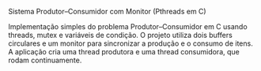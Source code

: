 Sistema Produtor–Consumidor com Monitor (Pthreads em C)

Implementação simples do problema Produtor–Consumidor em C usando threads, mutex e variáveis de condição.
O projeto utiliza dois buffers circulares e um monitor para sincronizar a produção e o consumo de itens. A aplicação cria uma thread produtora e uma thread consumidora, que rodam continuamente. 
